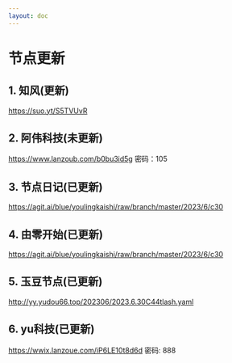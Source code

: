 ```yaml
---
layout: doc
---
```

# 节点更新

## 1. 知风(更新)

https://suo.yt/S5TVUvR

## 2. 阿伟科技(未更新)

https://www.lanzoub.com/b0bu3id5g 密码：105

## 3. 节点日记(已更新)

https://agit.ai/blue/youlingkaishi/raw/branch/master/2023/6/c30

## 4. 由零开始(已更新)

https://agit.ai/blue/youlingkaishi/raw/branch/master/2023/6/c30

## 5. 玉豆节点(已更新)

http://yy.yudou66.top/202306/2023.6.30C44tlash.yaml
  
## 6. yu科技(已更新)

https://wwix.lanzoue.com/iP6LE10t8d6d 密码: 888
